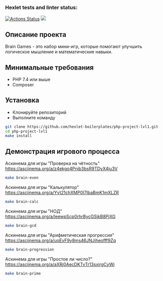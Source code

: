 ### Hexlet tests and linter status:
[![Actions Status](https://github.com/maxProvorov/php-project-lvl1/actions/workflows/hexlet-check.yml/badge.svg)](https://github.com/maxProvorov/php-project-lvl1/actions)
<a href="https://codeclimate.com/github/maxProvorov/php-project-lvl1/maintainability"><img src="https://api.codeclimate.com/v1/badges/d8e05a4cb803adfaa307/maintainability" /></a>

## Описание проекта

Brain Games - это набор мини-игр, которые помогают улучшить логическое мышление и математические навыки.

## Минимальные требования

- PHP 7.4 или выше
- Composer

## Установка
- Клонируйте репозиторий
- Выполните команду
```bash
git clone https://github.com/hexlet-boilerplates/php-project-lvl1.git
cd php-project-lvl1
make install
```

## Демонстрация игрового процесса
Аскинема для игры "Проверка на чётность"
https://asciinema.org/a/z4ekgo4Pnjb3bsR9TDyX4ju3V
```bash
make brain-even
```

Аскинема для игры "Калькулятор"
https://asciinema.org/a/Yvt21chXMP0I7IbaBmK1mXLZR
```bash
make brain-calc
```

Аскинема для игры "НОД"
https://asciinema.org/a/leewpScp0rhrBycGSjkB8PjXG
```bash
make brain-gcd
```

Аскинема для игры "Арифметическая прогрессия"
https://asciinema.org/a/uoEvF9y8ms46JNJiheofff9Zq
```bash
make brain-progression
```

Аскинема для игры "Простое ли число?"
https://asciinema.org/a/aXRj0AecDKTvTr13sxirgCyWj
```bash
make brain-prime
```